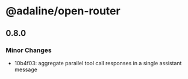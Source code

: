 # @adaline/open-router

## 0.8.0

### Minor Changes

- 10b4f03: aggregate parallel tool call responses in a single assistant message
